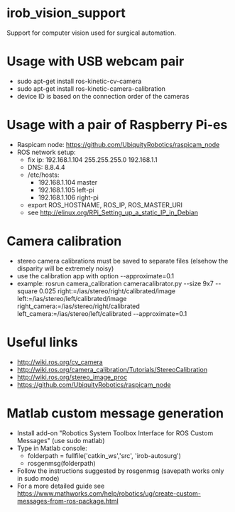 # irob_vision_support
Support for computer vision used for surgical automation.

# Usage with USB webcam pair
* sudo apt-get install ros-kinetic-cv-camera
* sudo apt-get install ros-kinetic-camera-calibration
* device ID is based on the connection order of the cameras

# Usage with a pair of Raspberry Pi-es
* Raspicam node: https://github.com/UbiquityRobotics/raspicam_node
* ROS network setup:
  - fix ip: 192.168.1.104 255.255.255.0 192.168.1.1
  - DNS: 8.8.4.4
  - /etc/hosts: 
  	- 192.168.1.104		master
	- 192.168.1.105		left-pi
	- 192.168.1.106		right-pi
  - export ROS_HOSTNAME, ROS_IP, ROS_MASTER_URI
  - see http://elinux.org/RPi_Setting_up_a_static_IP_in_Debian
  
# Camera calibration
* stereo camera calibrations must be saved to separate files (elsehow the disparity will be extremely noisy)
* use the calibration app with option --approximate=0.1
* example: rosrun camera_calibration cameracalibrator.py --size 9x7 --square 0.025 right:=/ias/stereo/right/calibrated/image left:=/ias/stereo/left/calibrated/image right_camera:=/ias/stereo/right/calibrated left_camera:=/ias/stereo/left/calibrated --approximate=0.1

# Useful links
* http://wiki.ros.org/cv_camera
* http://wiki.ros.org/camera_calibration/Tutorials/StereoCalibration
* http://wiki.ros.org/stereo_image_proc
* https://github.com/UbiquityRobotics/raspicam_node

# Matlab custom message generation
* Install add-on "Robotics System Toolbox Interface for ROS Custom Messages" (use sudo matlab)
* Type in Matlab console:
  - folderpath = fullfile('catkin_ws','src', 'irob-autosurg')
  - rosgenmsg(folderpath)
* Follow the instructions suggested by rosgenmsg (savepath works only in sudo mode)
* For a more detailed guide see https://www.mathworks.com/help/robotics/ug/create-custom-messages-from-ros-package.html

